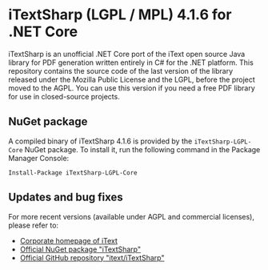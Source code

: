 iTextSharp (LGPL / MPL) 4.1.6 for .NET Core
=============================

iTextSharp is an unofficial .NET Core port of the iText open source Java library for PDF generation written entirely in C# for the .NET platform. This repository contains the source code of the last version of the library released under the Mozilla Public License and the LGPL, before the project moved to the AGPL. You can use this version if you need a free PDF library for use in closed-source projects.

NuGet package
-------------

A compiled binary of iTextSharp 4.1.6 is provided by the `iTextSharp-LGPL-Core` NuGet package. To install it, run the following command in the Package Manager Console:

    Install-Package iTextSharp-LGPL-Core

Updates and bug fixes
---------------------

For more recent versions (available under AGPL and commercial licenses), please refer to:

- [Corporate homepage of iText](http://itextpdf.com/)
- [Official NuGet package "iTextSharp"](https://www.nuget.org/packages/iTextSharp/)
- [Official GitHub repository "itext/iTextSharp"](https://github.com/itext/itextsharp)
